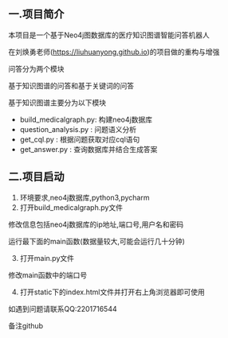 ## 一.项目简介

本项目是一个基于Neo4j图数据库的医疗知识图谱智能问答机器人

在刘焕勇老师(https://liuhuanyong.github.io)的项目做的重构与增强

问答分为两个模块

基于知识图谱的问答和基于关键词的问答

基于知识图谱主要分为以下模块

* build_medicalgraph.py: 构建neo4j数据库
* question_analysis.py : 问题语义分析
* get_cql.py : 根据问题获取对应cql语句
* get_answer.py : 查询数据库并结合生成答案



## 二.项目启动

1. 环境要求,neo4j数据库,python3,pycharm
2. 打开build_medicalgraph.py文件

修改信息包括neo4j数据库的ip地址,端口号,用户名和密码

运行最下面的main函数(数据量较大,可能会运行几十分钟)

3. 打开main.py文件

修改main函数中的端口号

4. 打开static下的index.html文件并打开右上角浏览器即可使用





如遇到问题请联系QQ:2201716544

备注github
